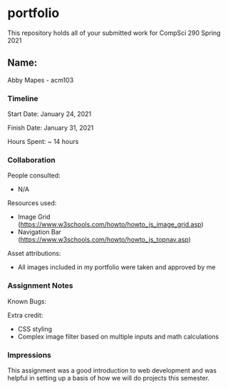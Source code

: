 # portfolio

This repository holds all of your submitted work for CompSci 290 Spring 2021

## Name: 
Abby Mapes - acm103

### Timeline

Start Date: January 24, 2021

Finish Date: January 31, 2021

Hours Spent: ~ 14 hours


### Collaboration

People consulted:
- N/A

Resources used:
- Image Grid (https://www.w3schools.com/howto/howto_js_image_grid.asp)
- Navigation Bar (https://www.w3schools.com/howto/howto_js_topnav.asp)

Asset attributions:
- All images included in my portfolio were taken and approved by me

### Assignment Notes

Known Bugs:

Extra credit:
- CSS styling
- Complex image filter based on multiple inputs and math calculations

### Impressions
This assignment was a good introduction to web development and was helpful in setting up a basis of how we will do projects this semester.